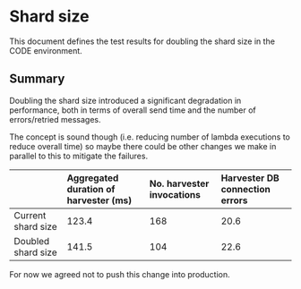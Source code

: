 # Shard size

This document defines the test results for doubling the shard size in the CODE environment.

## Summary

Doubling the shard size introduced a significant degradation in performance, both in terms of overall send time and the number of errors/retried messages.

The concept is sound though (i.e. reducing number of lambda executions to reduce overall time) so maybe there could be other changes we make in parallel to this to mitigate the failures.

| |Aggregated duration of harvester (ms)|No. harvester invocations|Harvester DB connection errors|
|:----|:----|:----|:----|
|Current shard size|123.4|168|20.6|
|Doubled shard size|141.5|104|22.6|

For now we agreed not to push this change into production.